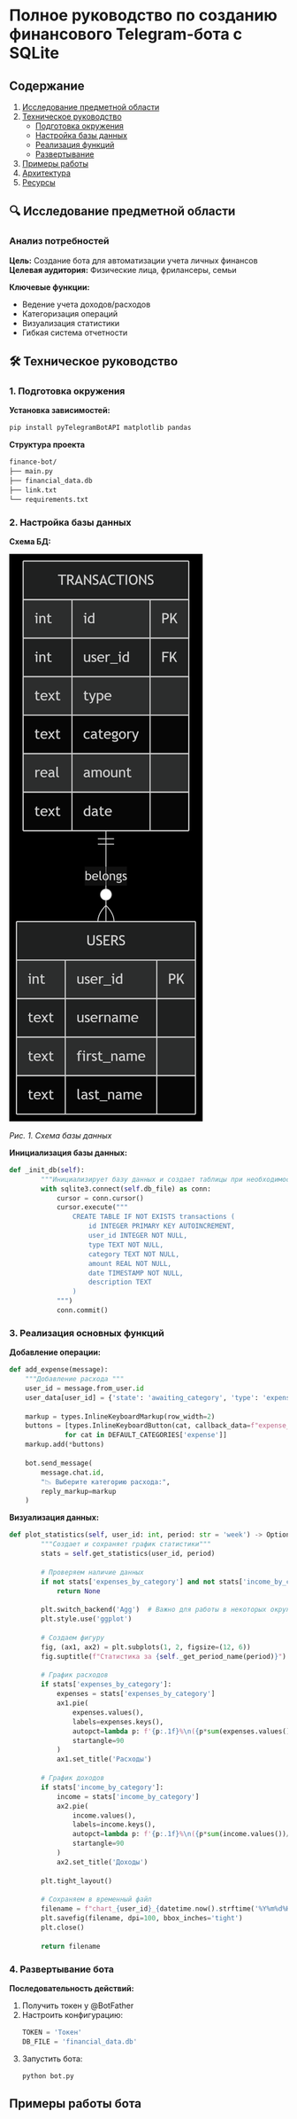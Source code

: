 # Полное руководство по созданию финансового Telegram-бота с SQLite

## Содержание
1. [Исследование предметной области](#исследование-предметной-области)
2. [Техническое руководство](#техническое-руководство)
   - [Подготовка окружения](#1-подготовка-окружения)
   - [Настройка базы данных](#2-настройка-базы-данных)
   - [Реализация функций](#3-реализация-основных-функций)
   - [Развертывание](#4-развертывание-бота)
3. [Примеры работы](#-примеры-работы-бота)
4. [Архитектура](#-архитектура-приложения)
5. [Ресурсы](#-полезные-ресурсы)

## 🔍 Исследование предметной области

### Анализ потребностей
**Цель:** Создание бота для автоматизации учета личных финансов  
**Целевая аудитория:** Физические лица, фрилансеры, семьи  

**Ключевые функции:**
- Ведение учета доходов/расходов
- Категоризация операций
- Визуализация статистики
- Гибкая система отчетности

## 🛠 Техническое руководство

### 1. Подготовка окружения

**Установка зависимостей:**
```bash
pip install pyTelegramBotAPI matplotlib pandas  
```
**Структура проекта**
```bash
finance-bot/
├── main.py
├── financial_data.db
├── link.txt
└── requirements.txt
```
### 2. Настройка базы данных
**Схема БД:**

![БД](images/db_structure.png)

*Рис. 1. Схема базы данных*

**Инициализация базы данных:**
```python
def _init_db(self):
        """Инициализирует базу данных и создает таблицы при необходимости"""
        with sqlite3.connect(self.db_file) as conn:
            cursor = conn.cursor()
            cursor.execute("""
                CREATE TABLE IF NOT EXISTS transactions (
                    id INTEGER PRIMARY KEY AUTOINCREMENT,
                    user_id INTEGER NOT NULL,
                    type TEXT NOT NULL,
                    category TEXT NOT NULL,
                    amount REAL NOT NULL,
                    date TIMESTAMP NOT NULL,
                    description TEXT
                )
            """)
            conn.commit()
```
### 3. Реализация основных функций
**Добавление операции:**
```python
def add_expense(message):
    """Добавление расхода """
    user_id = message.from_user.id
    user_data[user_id] = {'state': 'awaiting_category', 'type': 'expense'}
    
    markup = types.InlineKeyboardMarkup(row_width=2)
    buttons = [types.InlineKeyboardButton(cat, callback_data=f"expense_{cat}") 
              for cat in DEFAULT_CATEGORIES['expense']]
    markup.add(*buttons)
    
    bot.send_message(
        message.chat.id, 
        "📉 Выберите категорию расхода:", 
        reply_markup=markup
    )
```
**Визуализация данных:**
```python
def plot_statistics(self, user_id: int, period: str = 'week') -> Optional[str]:
        """Создает и сохраняет график статистики"""
        stats = self.get_statistics(user_id, period)
        
        # Проверяем наличие данных
        if not stats['expenses_by_category'] and not stats['income_by_category']:
            return None

        plt.switch_backend('Agg')  # Важно для работы в некоторых окружениях
        plt.style.use('ggplot')
        
        # Создаем фигуру
        fig, (ax1, ax2) = plt.subplots(1, 2, figsize=(12, 6))
        fig.suptitle(f"Статистика за {self._get_period_name(period)}")
        
        # График расходов
        if stats['expenses_by_category']:
            expenses = stats['expenses_by_category']
            ax1.pie(
                expenses.values(),
                labels=expenses.keys(),
                autopct=lambda p: f'{p:.1f}%\n({p*sum(expenses.values())/100:.2f} ₽)',
                startangle=90
            )
            ax1.set_title('Расходы')
        
        # График доходов
        if stats['income_by_category']:
            income = stats['income_by_category']
            ax2.pie(
                income.values(),
                labels=income.keys(),
                autopct=lambda p: f'{p:.1f}%\n({p*sum(income.values())/100:.2f} ₽)',
                startangle=90
            )
            ax2.set_title('Доходы')
        
        plt.tight_layout()
        
        # Сохраняем в временный файл
        filename = f"chart_{user_id}_{datetime.now().strftime('%Y%m%d%H%M%S')}.png"
        plt.savefig(filename, dpi=100, bbox_inches='tight')
        plt.close()
        
        return filename
```
### 4. Развертывание бота
**Последовательность действий:**
1. Получить токен у @BotFather
2. Настроить конфигурацию:
   ```python
   TOKEN = 'Токен'
   DB_FILE = 'financial_data.db'
   ```
3. Запустить бота:
   ```python
   python bot.py
   ```
## Примеры работы бота
